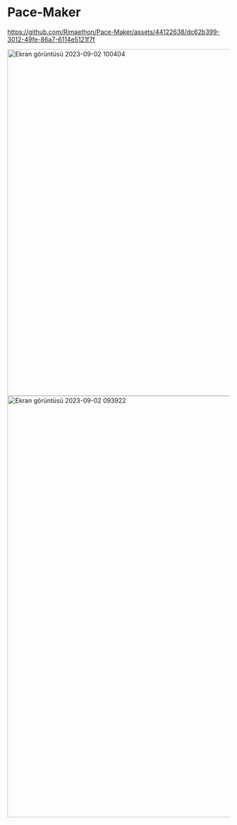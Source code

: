 # Pace-Maker

 

https://github.com/Rimaethon/Pace-Maker/assets/44122638/dc62b399-3012-49fe-86a7-6114e5121f7f



<img width="785" alt="Ekran görüntüsü 2023-09-02 100404" src="https://github.com/Rimaethon/Pace-Maker/assets/44122638/7692052d-e508-4105-b2ca-bc0ea072264c">


<img width="955" alt="Ekran görüntüsü 2023-09-02 093922" src="https://github.com/Rimaethon/Pace-Maker/assets/44122638/34d1b807-9647-4549-bd88-45271f9f9bd9">
